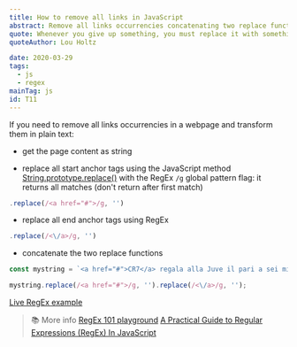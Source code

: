 ```yaml
---
title: How to remove all links in JavaScript
abstract: Remove all links occurrencies concatenating two replace functions.
quote: Whenever you give up something, you must replace it with something
quoteAuthor: Lou Holtz

date: 2020-03-29
tags:
  - js
  - regex
mainTag: js
id: T11
---
```


If you need to remove all links occurrencies in a webpage and transform them in plain text:

- get the page content as string

- replace all start anchor tags using the JavaScript method [String.prototype.replace()](https://developer.mozilla.org/en-US/docs/Web/JavaScript/Reference/Global_Objects/String/replace) with the RegEx `/g` global pattern flag: it returns all matches (don't return after first match)

```javascript
.replace(/<a href="#">/g, '')
```

- replace all end anchor tags using RegEx

```javascript
.replace(/<\/a>/g, '')
```

- concatenate the two replace functions

```javascript
const mystring = `<a href="#">CR7</a> regala alla Juve il pari a sei minuti dal novantesimo, recuperando la rete segnata da Lukic nel primo tempo su errore di Pjanic. Il Toro manca l'aggancio al quarto posto <a href='#'>Champions</a>, e rimane sesta a -1 dalla Roma e a -2 dall'Atalanta. Per Ronaldo gol numero 601 in carriera coi club`

mystring.replace(/<a href="#">/g, '').replace(/<\/a>/g, '');
```

[Live RegEx example](https://regex101.com/r/iaHby4/1)

> 📚 More info
> [RegEx 101 playground](https://regex101.com/)
> [A Practical Guide to Regular Expressions (RegEx) In JavaScript](https://blog.bitsrc.io/a-beginners-guide-to-regular-expressions-regex-in-javascript-9c58feb27eb4)
